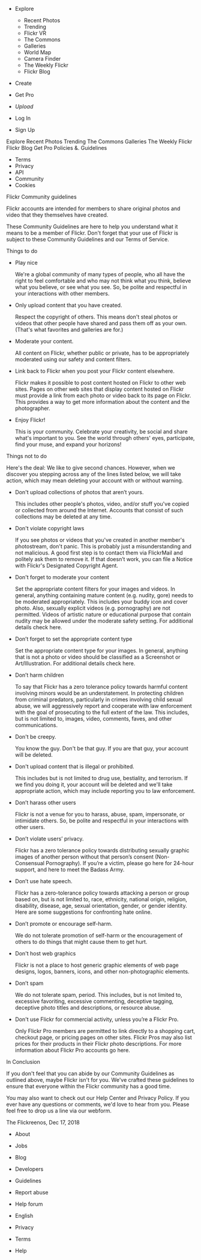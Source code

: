 *   Explore
    *   Recent Photos
    *   Trending
    *   Flickr VR
    *   The Commons
    *   Galleries
    *   World Map
    *   Camera Finder
    *   The Weekly Flickr
    *   Flickr Blog
*   Create
*   Get Pro

*   _Upload_
*   Log In
*   Sign Up

Explore Recent Photos Trending The Commons Galleries The Weekly Flickr Flickr Blog Get Pro Policies &. Guidelines

*   Terms
*   Privacy
*   API
*   Community
*   Cookies

Flickr Community guidelines

Flickr accounts are intended for members to share original photos and video that they themselves have created.

These Community Guidelines are here to help you understand what it means to be a member of Flickr. Don't forget that your use of Flickr is subject to these Community Guidelines and our Terms of Service.

Things to do

*   Play nice
    
    We're a global community of many types of people, who all have the right to feel comfortable and who may not think what you think, believe what you believe, or see what you see. So, be polite and respectful in your interactions with other members.
    
*   Only upload content that you have created.
    
    Respect the copyright of others. This means don't steal photos or videos that other people have shared and pass them off as your own. (That's what favorites and galleries are for.)
    
*   Moderate your content.
    
    All content on Flickr, whether public or private, has to be appropriately moderated using our safety and content filters.
    
*   Link back to Flickr when you post your Flickr content elsewhere.
    
    Flickr makes it possible to post content hosted on Flickr to other web sites. Pages on other web sites that display content hosted on Flickr must provide a link from each photo or video back to its page on Flickr. This provides a way to get more information about the content and the photographer.
    
*   Enjoy Flickr!
    
    This is your community. Celebrate your creativity, be social and share what's important to you. See the world through others' eyes, participate, find your muse, and expand your horizons!
    

Things not to do

Here's the deal: We like to give second chances. However, when we discover you stepping across any of the lines listed below, we will take action, which may mean deleting your account with or without warning.

*   Don't upload collections of photos that aren’t yours.
    
    This includes other people's photos, video, and/or stuff you've copied or collected from around the Internet. Accounts that consist of such collections may be deleted at any time.
    
*   Don't violate copyright laws
    
    If you see photos or videos that you've created in another member's photostream, don't panic. This is probably just a misunderstanding and not malicious. A good first step is to contact them via FlickrMail and politely ask them to remove it. If that doesn’t work, you can file a Notice with Flickr's Designated Copyright Agent.
    
*   Don't forget to moderate your content
    
    Set the appropriate content filters for your images and videos. In general, anything containing mature content (e.g. nudity, gore) needs to be moderated appropriately. This includes your buddy icon and cover photo. Also, sexually explicit videos (e.g. pornography) are not permitted. Videos of artistic nature or educational purpose that contain nudity may be allowed under the moderate safety setting. For additional details check here.
    
*   Don’t forget to set the appropriate content type
    
    Set the appropriate content type for your images. In general, anything that is not a photo or video should be classified as a Screenshot or Art/Illustration. For additional details check here.
    
*   Don’t harm children
    
    To say that Flickr has a zero tolerance policy towards harmful content involving minors would be an understatement. In protecting children from criminal predators, particularly in crimes involving child sexual abuse, we will aggressively report and cooperate with law enforcement with the goal of prosecuting to the full extent of the law. This includes, but is not limited to, images, video, comments, faves, and other communications.
    
*   Don't be creepy.
    
    You know the guy. Don't be that guy. If you are that guy, your account will be deleted.
    
*   Don't upload content that is illegal or prohibited.
    
    This includes but is not limited to drug use, bestiality, and terrorism. If we find you doing it, your account will be deleted and we'll take appropriate action, which may include reporting you to law enforcement.
    
*   Don’t harass other users
    
    Flickr is not a venue for you to harass, abuse, spam, impersonate, or intimidate others. So, be polite and respectful in your interactions with other users.
    
*   Don’t violate users’ privacy.
    
    Flickr has a zero tolerance policy towards distributing sexually graphic images of another person without that person’s consent (Non-Consensual Pornography). If you’re a victim, please go here for 24-hour support, and here to meet the Badass Army.
    
*   Don’t use hate speech.
    
    Flickr has a zero-tolerance policy towards attacking a person or group based on, but is not limited to, race, ethnicity, national origin, religion, disability, disease, age, sexual orientation, gender, or gender identity. Here are some suggestions for confronting hate online.
    
*   Don’t promote or encourage self-harm.
    
    We do not tolerate promotion of self-harm or the encouragement of others to do things that might cause them to get hurt.
    
*   Don't host web graphics
    
    Flickr is not a place to host generic graphic elements of web page designs, logos, banners, icons, and other non-photographic elements.
    
*   Don’t spam
    
    We do not tolerate spam, period. This includes, but is not limited to, excessive favoriting, excessive commenting, deceptive tagging, deceptive photo titles and descriptions, or resource abuse.
    
*   Don't use Flickr for commercial activity, unless you’re a Flickr Pro.
    
    Only Flickr Pro members are permitted to link directly to a shopping cart, checkout page, or pricing pages on other sites. Flickr Pros may also list prices for their products in their Flickr photo descriptions. For more information about Flickr Pro accounts go here.
    

In Conclusion

If you don't feel that you can abide by our Community Guidelines as outlined above, maybe Flickr isn't for you. We've crafted these guidelines to ensure that everyone within the Flickr community has a good time.

You may also want to check out our Help Center and Privacy Policy. If you ever have any questions or comments, we'd love to hear from you. Please feel free to drop us a line via our webform.

The Flickreenos, Dec 17, 2018

*   About
*   Jobs
*   Blog
*   Developers
*   Guidelines
*   Report abuse
*   Help forum
*   English

*   Privacy
*   Terms
*   Help
